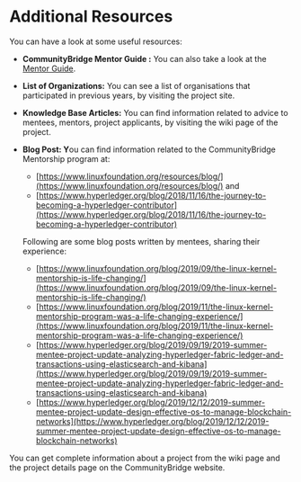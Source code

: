 # Additional Resources

You can have a look at some useful resources:

* **CommunityBridge Mentor Guide :** You can also take a look at the [Mentor Guide](../mentor-guide/).
* **List of Organizations:** You can see a list of organisations that participated in previous years, by visiting the project site.
* **Knowledge Base Articles:** You can find information related to advice to mentees, mentors, project applicants, by visiting the wiki page of the project.
* **Blog Post: Y**ou can find information related to the CommunityBridge Mentorship program at:

  * [https://www.linuxfoundation.org/resources/blog/](https://www.linuxfoundation.org/resources/blog/) and
  * [https://www.hyperledger.org/blog/2018/11/16/the-journey-to-becoming-a-hyperledger-contributor](https://www.hyperledger.org/blog/2018/11/16/the-journey-to-becoming-a-hyperledger-contributor)

  Following are some blog posts written by mentees, sharing their experience:

  * [https://www.linuxfoundation.org/blog/2019/09/the-linux-kernel-mentorship-is-life-changing/](https://www.linuxfoundation.org/blog/2019/09/the-linux-kernel-mentorship-is-life-changing/)
  * [https://www.linuxfoundation.org/blog/2019/11/the-linux-kernel-mentorship-program-was-a-life-changing-experience/](https://www.linuxfoundation.org/blog/2019/11/the-linux-kernel-mentorship-program-was-a-life-changing-experience/)
  * [https://www.hyperledger.org/blog/2019/09/19/2019-summer-mentee-project-update-analyzing-hyperledger-fabric-ledger-and-transactions-using-elasticsearch-and-kibana](https://www.hyperledger.org/blog/2019/09/19/2019-summer-mentee-project-update-analyzing-hyperledger-fabric-ledger-and-transactions-using-elasticsearch-and-kibana)
  * [https://www.hyperledger.org/blog/2019/12/12/2019-summer-mentee-project-update-design-effective-os-to-manage-blockchain-networks](https://www.hyperledger.org/blog/2019/12/12/2019-summer-mentee-project-update-design-effective-os-to-manage-blockchain-networks)

You can get complete information about a project from the wiki page and the project details page on the CommunityBridge website.

